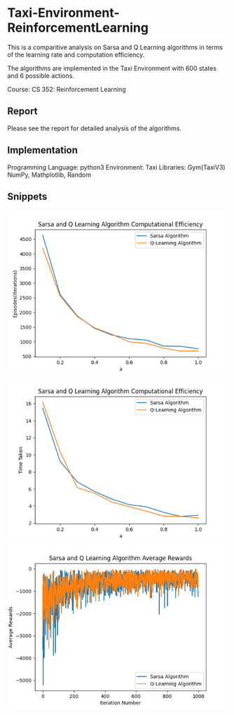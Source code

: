 # Taxi-Environment-ReinforcementLearning

This is a comparitive analysis on Sarsa and Q Learning algorithms in terms of the learning rate and computation efficiency. 

The algorithms are implemented in the Taxi Environment with 600 states and 6 possible actions.

Course: CS 352: Reinforcement Learning

## Report
Please see the report for detailed analysis of the algorithms.

## Implementation

Programming Language: python3
Environment: Taxi
Libraries: Gym(TaxiV3) NumPy, Mathplotlib, Random

## Snippets

![Alt text](/plot.png)
![Alt text](/plot1.png)
![Alt text](/plot2.png)
